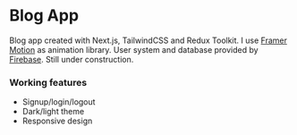# Blog App

Blog app created with Next.js, TailwindCSS and Redux Toolkit.
I use [Framer Motion](https://www.framer.com/developers/) as animation library.
User system and database provided by [Firebase](https://firebase.google.com/).
Still under construction.

### Working features

- Signup/login/logout
- Dark/light theme
- Responsive design
